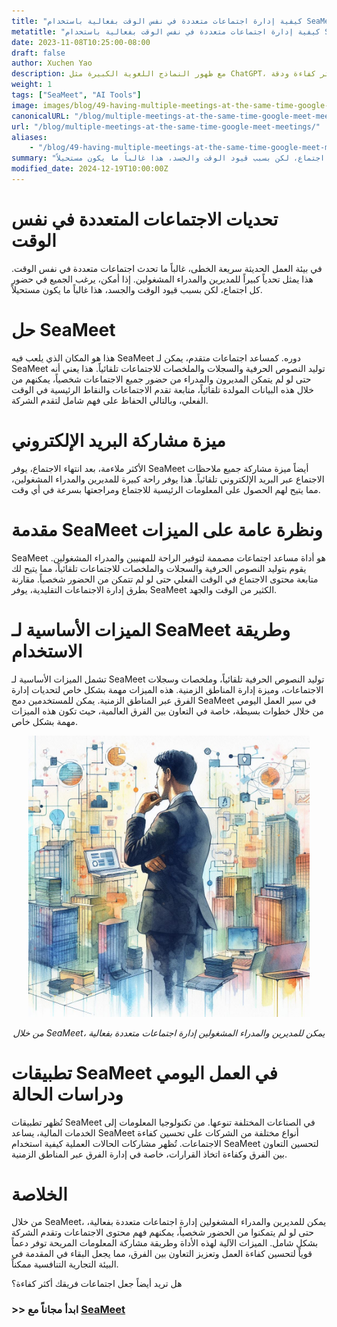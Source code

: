 ```yaml
---
title: "كيفية إدارة اجتماعات متعددة في نفس الوقت بفعالية باستخدام SeaMeet"
metatitle: "كيفية إدارة اجتماعات متعددة في نفس الوقت بفعالية باستخدام SeaMeet"
date: 2023-11-08T10:25:00-08:00
draft: false
author: Xuchen Yao
description: مع ظهور النماذج اللغوية الكبيرة مثل ChatGPT، فتح الذكاء الاصطناعي التوليدي مجالات استكشاف جديدة. عندما يجتمع الذكاء الاصطناعي مع التعرف على الكلام، يوفر إمكانيات غير مسبوقة لتحليل الاجتماعات في الوقت الفعلي. لكن ماذا يعني هذا للعمليات التجارية اليومية؟ أصبح تحليل تسجيلات الاجتماعات في الوقت الفعلي أداة ضرورية للشركات لتحسين الكفاءة وجودة التواصل. من خلال التحليل في الوقت الفعلي، يمكن للشركات ضمان تسجيل دقيق لكل مناقشة، مما يجعل عملية اتخاذ القرارات أكثر كفاءة ودقة.
weight: 1
tags: ["SeaMeet", "AI Tools"]
image: images/blog/49-having-multiple-meetings-at-the-same-time-google-meet-meetings/49-having-multiple-meetings-at-the-same-time-google-meet-meetings.jpeg
canonicalURL: "/blog/multiple-meetings-at-the-same-time-google-meet-meetings/"
url: "/blog/multiple-meetings-at-the-same-time-google-meet-meetings/"
aliases:
    - "/blog/49-having-multiple-meetings-at-the-same-time-google-meet-meetings/"
summary: "في بيئة العمل الحديثة سريعة الخطى، غالباً ما تحدث اجتماعات متعددة في نفس الوقت. هذا يمثل تحدياً كبيراً للمديرين والمدراء المشغولين. إذا أمكن، يرغب الجميع في حضور كل اجتماع، لكن بسبب قيود الوقت والجسد، هذا غالباً ما يكون مستحيلاً."
modified_date: 2024-12-19T10:00:00Z
---
```


# تحديات الاجتماعات المتعددة في نفس الوقت
في بيئة العمل الحديثة سريعة الخطى، غالباً ما تحدث اجتماعات متعددة في نفس الوقت. هذا يمثل تحدياً كبيراً للمديرين والمدراء المشغولين. إذا أمكن، يرغب الجميع في حضور كل اجتماع، لكن بسبب قيود الوقت والجسد، هذا غالباً ما يكون مستحيلاً.

# حل SeaMeet
هذا هو المكان الذي يلعب فيه SeaMeet دوره. كمساعد اجتماعات متقدم، يمكن لـ SeaMeet توليد النصوص الحرفية والسجلات والملخصات للاجتماعات تلقائياً. هذا يعني أنه حتى لو لم يتمكن المديرون والمدراء من حضور جميع الاجتماعات شخصياً، يمكنهم من خلال هذه البيانات المولدة تلقائياً، متابعة تقدم الاجتماعات والنقاط الرئيسية في الوقت الفعلي، وبالتالي الحفاظ على فهم شامل لتقدم الشركة.

# ميزة مشاركة البريد الإلكتروني
الأكثر ملاءمة، بعد انتهاء الاجتماع، يوفر SeaMeet أيضاً ميزة مشاركة جميع ملاحظات الاجتماع عبر البريد الإلكتروني تلقائياً. هذا يوفر راحة كبيرة للمديرين والمدراء المشغولين، مما يتيح لهم الحصول على المعلومات الرئيسية للاجتماع ومراجعتها بسرعة في أي وقت.

# مقدمة SeaMeet ونظرة عامة على الميزات
SeaMeet هو أداة مساعد اجتماعات مصممة لتوفير الراحة للمهنيين والمدراء المشغولين. يقوم بتوليد النصوص الحرفية والسجلات والملخصات للاجتماعات تلقائياً، مما يتيح لك متابعة محتوى الاجتماع في الوقت الفعلي حتى لو لم تتمكن من الحضور شخصياً. مقارنة بطرق إدارة الاجتماعات التقليدية، يوفر SeaMeet الكثير من الوقت والجهد.

# الميزات الأساسية لـ SeaMeet وطريقة الاستخدام
تشمل الميزات الأساسية لـ SeaMeet توليد النصوص الحرفية تلقائياً، وملخصات وسجلات الاجتماعات، وميزة إدارة المناطق الزمنية. هذه الميزات مهمة بشكل خاص لتحديات إدارة الفرق عبر المناطق الزمنية. يمكن للمستخدمين دمج SeaMeet في سير العمل اليومي من خلال خطوات بسيطة، خاصة في التعاون بين الفرق العالمية، حيث تكون هذه الميزات مهمة بشكل خاص.

<center>
<img height="450px" src="/images/blog/49-having-multiple-meetings-at-the-same-time-google-meet-meetings/1-how-to-stay-on-top-of-all-meetings.jpeg" alt="من خلال SeaMeet، يمكن للمديرين والمدراء المشغولين إدارة اجتماعات متعددة بفعالية"/>

*من خلال SeaMeet، يمكن للمديرين والمدراء المشغولين إدارة اجتماعات متعددة بفعالية*
</center>

# تطبيقات SeaMeet في العمل اليومي ودراسات الحالة
تُظهر تطبيقات SeaMeet في الصناعات المختلفة تنوعها. من تكنولوجيا المعلومات إلى الخدمات المالية، يساعد SeaMeet أنواع مختلفة من الشركات على تحسين كفاءة الاجتماعات. تُظهر مشاركات الحالات العملية كيفية استخدام SeaMeet لتحسين التعاون بين الفرق وكفاءة اتخاذ القرارات، خاصة في إدارة الفرق عبر المناطق الزمنية.

# الخلاصة
من خلال SeaMeet، يمكن للمديرين والمدراء المشغولين إدارة اجتماعات متعددة بفعالية، حتى لو لم يتمكنوا من الحضور شخصياً، يمكنهم فهم محتوى الاجتماعات وتقدم الشركة بشكل شامل. الميزات الآلية لهذه الأداة وطريقة مشاركة المعلومات المريحة توفر دعماً قوياً لتحسين كفاءة العمل وتعزيز التعاون بين الفرق، مما يجعل البقاء في المقدمة في البيئة التجارية التنافسية ممكناً.

هل تريد أيضاً جعل اجتماعات فريقك أكثر كفاءة؟

### >> ابدأ مجاناً مع [SeaMeet](https://meet.seasalt.ai/?utm_source=blog)
